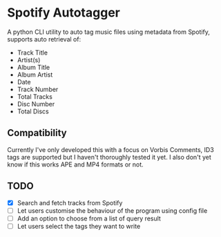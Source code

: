 # Spotify Autotagger

A python CLI utility to auto tag music files using metadata from Spotify, supports auto retrieval of:

- Track Title
- Artist(s)
- Album Title
- Album Artist
- Date
- Track Number
- Total Tracks
- Disc Number
- Total Discs

## Compatibility

Currently I've only developed this with a focus on Vorbis Comments, ID3 tags are supported but I haven't thoroughly tested it yet. I also don't yet know if this works APE and MP4 formats or not.

## TODO

- [x] Search and fetch tracks from Spotify
- [ ] Let users customise the behaviour of the program using config file
- [ ] Add an option to choose from a list of query result
- [ ] Let users select the tags they want to write